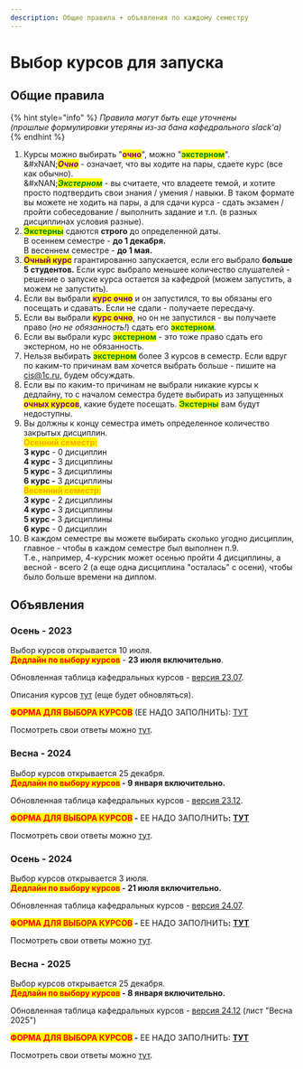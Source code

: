 ```yaml
---
description: Общие правила + объявления по каждому семестру
---
```


# Выбор курсов для запуска

## Общие правила

{% hint style="info" %}
_Правила могут быть еще уточнены_\
_(прошлые формулировки утеряны из-за бана кафедрального slack'a)_
{% endhint %}

1. Курсы можно выбирать "<mark style="color:purple;">**очно**</mark>", можно "<mark style="color:green;">**экстерном**</mark>".\
   &#xNAN;_<mark style="color:purple;">**Очно**</mark> -_ означает, что вы ходите на пары, сдаете курс (все как обычно).\
   &#xNAN;_<mark style="color:green;">**Экстерном**</mark>_ - вы считаете, что владеете темой, и хотите просто подтвердить свои знания / умения / навыки. В таком формате вы можете не ходить на пары, а для сдачи курса - сдать экзамен / пройти собеседование / выполнить задание и т.п. (в разных дисциплинах условия разные).&#x20;
2. <mark style="color:green;">**Экстерны**</mark> сдаются **строго** до определенной даты. \
   В осеннем семестре - **до 1 декабря.** \
   В весеннем семестре - **до 1 мая.**
3. <mark style="color:purple;">**Очный курс**</mark> гарантированно запускается, если его выбрало **больше 5 студентов.** Если курс выбрало меньшее количество слушателей - решение о запуске курса остается за кафедрой (можем запустить, а можем не запустить).
4. Если вы выбрали <mark style="color:purple;">**курс очно**</mark> и он запустился,  то вы обязаны его посещать и сдавать. Если не сдали - получаете пересдачу.
5. Если вы выбрали <mark style="color:purple;">**курс очно**</mark>, но он не запустился - вы получаете право (_но не обязанность!_) сдать его <mark style="color:green;">**экстерном**</mark>.&#x20;
6. Если вы выбрали курс <mark style="color:green;">**экстерном**</mark> - это тоже право сдать его экстерном, но не обязанность.&#x20;
7. Нельзя выбирать <mark style="color:green;">**экстерном**</mark> более 3 курсов в семестр. Если вдруг по каким-то причинам вам хочется выбрать больше - пишите на [cis@1c.ru](mailto:cis@1c.ru), будем обсуждать.
8. Если вы по каким-то причинам не выбрали никакие курсы к дедлайну, то с началом семестра будете выбирать из запущенных <mark style="color:purple;">**очных курсов**</mark>, какие будете посещать. <mark style="color:green;">**Экстерны**</mark> вам будут недоступны.
9. Вы должны к концу семестра иметь определенное количество закрытых дисциплин.\
   <mark style="color:orange;">**Осенний семестр:**</mark>\
   **3 курс** - 0 дисциплин\
   **4 курс -** 3 дисциплины\
   **5 курс -** 3 дисциплины\
   **6 курс -** 3 дисциплины\
   <mark style="color:orange;">**Весенний семестр:**</mark> \
   **3 курс** - 2 дисциплины\
   **4 курс -** 3 дисциплины\
   **5 курс -** 3 дисциплины\
   **6 курс** - 0 дисциплин
10. В каждом семестре вы можете выбирать сколько угодно дисциплин, главное - чтобы в каждом семестре был выполнен п.9. \
    Т.е., например, 4-курсник может осенью пройти 4 дисциплины, а весной - всего 2 (а еще одна дисциплина "осталась" с осени), чтобы было больше времени на диплом.

## Объявления

### Осень - 2023

Выбор курсов открывается 10 июля.\
<mark style="color:red;">**Дедлайн по выбору курсов**</mark> - **23 июля включительно**.

Обновленная таблица кафедральных курсов - [версия 23.07](https://docs.google.com/spreadsheets/d/15jEmcTpRQv43BxzPzR21yLZXaZ-ELs0y6byN9Qnk1cc/edit?usp=sharing).

Описания курсов [тут](https://docs.google.com/document/d/1S2ueMM2G__ZSkDVVUzO4Vgf4CfsoauFNsXb3P2L1rhI/edit?usp=sharing) (еще будет обновляться).

<mark style="color:red;">**ФОРМА ДЛЯ ВЫБОРА КУРСОВ**</mark> (ЕЕ НАДО ЗАПОЛНИТЬ): [ТУТ](https://forms.gle/m2JPsYE9C5QwHjHKA)

Посмотреть свои ответы можно [тут](https://docs.google.com/spreadsheets/d/1m5fGYale40TL11luojGPDxlP-EcaJ8Vj0-IQMlae2sM/edit?usp=sharing).

### Весна  - 2024

Выбор курсов открывается 25 декабря. \
<mark style="color:red;">**Дедлайн по выбору курсов**</mark>**&#x20;- 9 января включительно.**

Обновленная таблица кафедральных курсов - [версия 23.12](https://docs.google.com/spreadsheets/d/15jEmcTpRQv43BxzPzR21yLZXaZ-ELs0y6byN9Qnk1cc/edit#gid=615482154).

<mark style="color:red;">**ФОРМА ДЛЯ ВЫБОРА КУРСОВ**</mark>**&#x20;-** ЕЕ НАДО ЗАПОЛНИТ&#x42C;**:** [**ТУТ**](https://forms.gle/krDLTyMdQMxfcL4Y9)

Посмотреть свои ответы можно [тут](https://docs.google.com/spreadsheets/d/1ygIccpigmRt8BadH_yJyh0vzlivAHZzkcGzgyem7Fyc/edit?usp=sharing).&#x20;

### Осень - 2024

Выбор курсов открывается 3 июля. \
<mark style="color:red;">**Дедлайн по выбору курсов**</mark>**&#x20;- 21 июля включительно.**

Обновленная таблица кафедральных курсов - [версия 24.07](https://docs.google.com/spreadsheets/d/15jEmcTpRQv43BxzPzR21yLZXaZ-ELs0y6byN9Qnk1cc/edit?gid=615482154#gid=615482154).

<mark style="color:red;">**ФОРМА ДЛЯ ВЫБОРА КУРСОВ**</mark>**&#x20;-** ЕЕ НАДО ЗАПОЛНИТ&#x42C;**:** [**ТУТ**](https://forms.gle/sou1iLGsJszebvYm9)

Посмотреть свои ответы можно [тут](https://docs.google.com/spreadsheets/d/1e8wLF_0PbmbX7g7Y4clwQ_PYhOm9s68nlN6jDEhsLVs/edit?usp=sharing).&#x20;

### Весна - 2025

Выбор курсов открывается 25 декабря. \
<mark style="color:red;">**Дедлайн по выбору курсов**</mark>**&#x20;- 8 января включительно.**

Обновленная таблица кафедральных курсов - [версия 24.12](https://docs.google.com/spreadsheets/d/15jEmcTpRQv43BxzPzR21yLZXaZ-ELs0y6byN9Qnk1cc/edit?gid=1687268987#gid=1687268987) (лист "Весна 2025")

<mark style="color:red;">**ФОРМА ДЛЯ ВЫБОРА КУРСОВ**</mark>**&#x20;-** ЕЕ НАДО ЗАПОЛНИТЬ: [**ТУТ**](https://forms.gle/Fj2zS3MabrTgqNcL6)

Посмотреть свои ответы можно [тут](https://docs.google.com/spreadsheets/d/1_K5SHsWSpMRjxJkV9I9-TEJvUvOpf3fDHn1s1z0tRuQ/edit?usp=sharing).&#x20;
